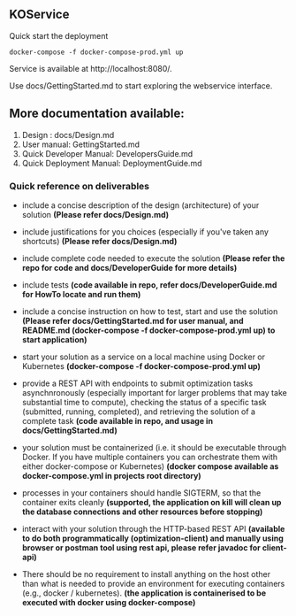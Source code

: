 

## KOService

Quick start the deployment

```
docker-compose -f docker-compose-prod.yml up
```
Service is available at http://localhost:8080/.

Use docs/GettingStarted.md to start exploring the webservice interface.

## More documentation available:

1. Design : docs/Design.md
2. User manual: GettingStarted.md
3. Quick Developer Manual: DevelopersGuide.md
4. Quick Deployment Manual: DeploymentGuide.md

### Quick reference on deliverables

* include a concise description of the design (architecture) of your solution  **(Please refer docs/Design.md)**

* include justifications for you choices (especially if you've taken any shortcuts) **(Please refer docs/Design.md)**

* include complete code needed to execute the solution **(Please refer the repo for code and docs/DeveloperGuide for more details)**

* include tests **(code available in repo, refer docs/DeveloperGuide.md for HowTo locate and run them)**

* include a concise instruction on how to test, start and use the solution **(Please refer docs/GettingStarted.md for user manual, and README.md (docker-compose -f docker-compose-prod.yml up) to start application)**

* start your solution as a service on a local machine using Docker or Kubernetes 
**(docker-compose -f docker-compose-prod.yml up)**

* provide a REST API with endpoints to submit optimization tasks asynchnronously (especially important for larger problems that may take substantial time to compute), checking the status of a specific task (submitted, running, completed), and retrieving the solution of a complete task
**(code available in repo, and usage in docs/GettingStarted.md)**

* your solution must be containerized (i.e. it should be executable through Docker. If you have multiple containers you can orchestrate them with either docker-compose or Kubernetes)
**(docker compose available as docker-compose.yml in projects root directory)**

* processes in your containers should handle SIGTERM, so that the container exits cleanly
**(supported, the application on kill will clean up the database connections and other resources before stopping)**

* interact with your solution through the HTTP-based REST API
**(available to do both programmatically (optimization-client) and manually using browser or postman tool using rest api, please refer javadoc for client-api)**

* There should be no requirement to install anything on the host other than what is needed to provide an environment for executing containers (e.g., docker / kubernetes).
**(the application is containerised to be executed with docker using docker-compose)**

